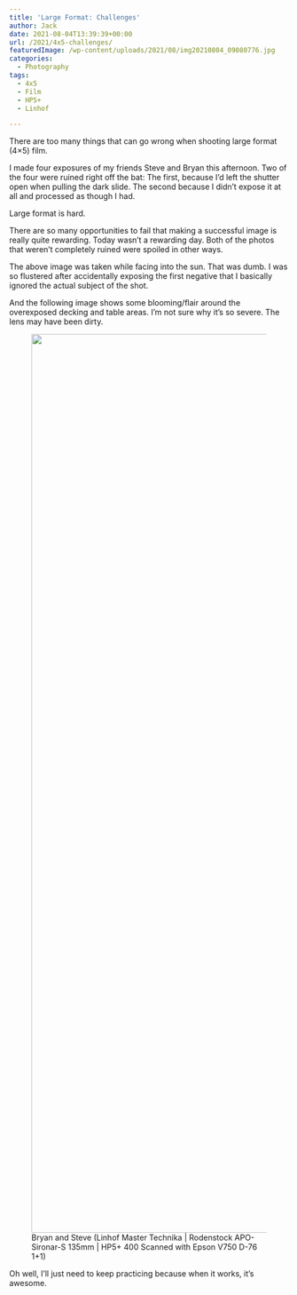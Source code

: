 ```yaml
---
title: 'Large Format: Challenges'
author: Jack
date: 2021-08-04T13:39:39+00:00
url: /2021/4x5-challenges/
featuredImage: /wp-content/uploads/2021/08/img20210804_09080776.jpg
categories:
  - Photography
tags:
  - 4x5
  - Film
  - HP5+
  - Linhof

---
```

<!--kg-card-begin: html-->There are too many things that can go wrong when shooting large format (4&#215;5) film.

I made four exposures of my friends Steve and Bryan this afternoon. Two of the four were ruined right off the bat: The first, because I&#8217;d left the shutter open when pulling the dark slide. The second because I didn&#8217;t expose it at all and processed as though I had.

Large format is hard.

There are so many opportunities to fail that making a successful image is really quite rewarding. Today wasn&#8217;t a rewarding day. Both of the photos that weren&#8217;t completely ruined were spoiled in other ways.

The above image was taken while facing into the sun. That was dumb. I was so flustered after accidentally exposing the first negative that I basically ignored the actual subject of the shot.

And the following image shows some blooming/flair around the overexposed decking and table areas. I&#8217;m not sure why it&#8217;s so severe. The lens may have been dirty.<figure class="wp-block-image size-full">

<img loading="lazy" width="2048" height="1619" src="/content/images/wordpress/2021/08/Scan_02-positive-positive.jpg" alt="" class="wp-image-904" />
<figcaption>Bryan and Steve (Linhof Master Technika | Rodenstock APO-Sironar-S 135mm | HP5+ 400 Scanned with Epson V750 D-76 1+1)</figcaption></figure> 

Oh well, I&#8217;ll just need to keep practicing because when it works, it&#8217;s awesome.

<!--kg-card-end: html-->

 [1]: /content/images/wordpress/2021/08/Scan_02-positive-positive.jpg